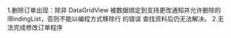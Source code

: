 
1.删除订单出现：除非 DataGridView 被数据绑定到支持更改通知并允许删除的 IBindingList，否则不能以编程方式移除行 的错误
查找资料后仍无法解决。
2.无法完成修改订单程序
